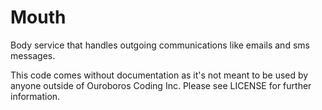 # Mouth

Body service that handles outgoing communications like emails and sms messages.

This code comes without documentation as it's not meant to be used by anyone
outside of Ouroboros Coding Inc. Please see LICENSE for further information.
